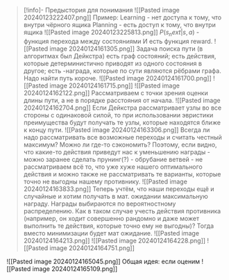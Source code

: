>[!info]- Предыстория для понимания
![[Pasted image 20240123222407.png]]
Пример:
Learning - нет доступа к тому, что внутри чёрного ящика
Planning - есть доступ к тому, что внутри ящика
![[Pasted image 20240123225813.png]]
$P(s_next|s,a)$ - функция перехода между состояниями
И есть функция reward.
![[Pasted image 20240124161305.png]]
Задача поиска пути (в алгоритмах был Дейкстра) есть граф состояний;
есть действия, которые детерминистично приводят из одного состояния в другое;
есть -награда, которые по сути являются рёбрами графа.
Надо найти путь короче.
![[Pasted image 20240124161700.png]]
![[Pasted image 20240124161715.png]]
![[Pasted image 20240124162122.png]]
Рассматриваем с точки зрения оценки длины пути, а не в порядке расстояния от начала.
![[Pasted image 20240124162704.png]]
Если Дейкстра рассматривает узлы во все стороны с одинаковой силой, то при использовании эвристики преимущества будут получать те узлы, которые находятся ближе к концу пути.
![[Pasted image 20240124163306.png]]
Всегда ли надо рассматривать все возможные переходы и считать честный максимум? Можно ли где-то сэкономить?
Поэтому, если видно, что какие-то действия приведут нас к уменьшению награды - можно заранее сделать прунинг(?) - обрубание ветвей - не рассматриваем всё то, что уже хуже нашего оптимального действия и можно также не рассматривать те варианты, которые точно не выгодны нашему противнику.
![[Pasted image 20240124163833.png]]
Теперь учтём, что наши переходы ещё и случайные и хотим получать в мат. ожидании максимальную награду. Награды выбираются по вероятностному распределению.
Как в таком случае учесть действия противника (например, он ходит совершенно рандомно и даже может выполнить те действия, которые точно ему не выгодны)?
Тогда вместо минимизации будет мат ожидание.
![[Pasted image 20240124164213.png]]
![[Pasted image 20240124164228.png]]
![[Pasted image 20240124164751.png]]

![[Pasted image 20240124165045.png]]
Общая идея: если оценим
![[Pasted image 20240124165109.png]]